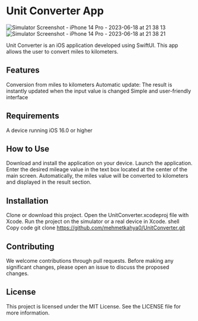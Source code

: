 # Unit Converter App
![Simulator Screenshot - iPhone 14 Pro - 2023-06-18 at 21 38 13](https://github.com/mehmetkahya0/SwiftUnitConverter/assets/84154488/2a88eed3-beed-46db-a403-7efb761e0631)
![Simulator Screenshot - iPhone 14 Pro - 2023-06-18 at 21 38 21](https://github.com/mehmetkahya0/SwiftUnitConverter/assets/84154488/7b970fa0-8f84-41c2-8684-1e9203e12262)


Unit Converter is an iOS application developed using SwiftUI. This app allows the user to convert miles to kilometers.

## Features

Conversion from miles to kilometers
Automatic update: The result is instantly updated when the input value is changed
Simple and user-friendly interface

## Requirements

A device running iOS 16.0 or higher
## How to Use

Download and install the application on your device.
Launch the application.
Enter the desired mileage value in the text box located at the center of the main screen.
Automatically, the miles value will be converted to kilometers and displayed in the result section.

## Installation

Clone or download this project.
Open the UnitConverter.xcodeproj file with Xcode.
Run the project on the simulator or a real device in Xcode.
shell
Copy code
git clone https://github.com/mehmetkahya0/UnitConverter.git

## Contributing

We welcome contributions through pull requests. Before making any significant changes, please open an issue to discuss the proposed changes.

## License

This project is licensed under the MIT License. See the LICENSE file for more information.

